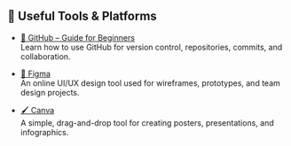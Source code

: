 ## 🔗 Useful Tools & Platforms

- [📘 GitHub – Guide for Beginners](https://guides.github.com/activities/hello-world/)  
  Learn how to use GitHub for version control, repositories, commits, and collaboration.

- [🎨 Figma](https://www.figma.com/)  
  An online UI/UX design tool used for wireframes, prototypes, and team design projects.

- [🖌️ Canva](https://www.canva.com/)  
  A simple, drag-and-drop tool for creating posters, presentations, and infographics.
